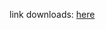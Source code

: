 
link downloads: <a href='https://github.com/ZyCromerZ/compiled-gcc/releases/download/vaarch64-zyc-linux-gnu-10.x-gnu-20210411/aarch64-zyc-linux-gnu-10.x-gnu-20210411.tar.gz'>here</a>
